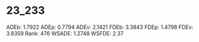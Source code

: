 # 23_233

ADEb: 1.7922
ADEp: 0.7794
ADEv: 2.1421
FDEb: 3.3843
FDEp: 1.4798
FDEv: 3.8359
Rank: 476
WSADE: 1.2748
WSFDE: 2.37